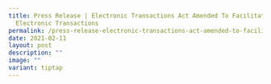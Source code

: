 ```yaml
---
title: Press Release | Electronic Transactions Act Amended To Facilitate
  Electronic Transactions
permalink: /press-release-electronic-transactions-act-amended-to-facilitate-electronic-transactions/
date: 2021-02-11
layout: post
description: ""
image: ""
variant: tiptap
---
```

